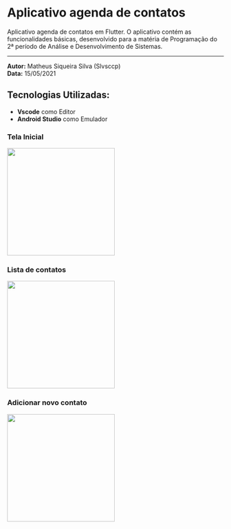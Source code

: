# Aplicativo agenda de contatos

Aplicativo agenda de contatos em Flutter. O aplicativo contém as funcionalidades básicas, desenvolvido para a matéria de Programação do 2ª período de Análise e Desenvolvimento de Sistemas.

---

**Autor:** Matheus Siqueira Silva (Slvsccp)<br>
**Data:** 15/05/2021

## Tecnologias Utilizadas:
- **Vscode** como Editor
- **Android Studio** como Emulador

### Tela Inicial
<img src="https://user-images.githubusercontent.com/68405731/117055768-e9878280-acf1-11eb-9ea0-c64e62257615.png" width="250" />

### Lista de contatos
<img src="https://user-images.githubusercontent.com/68405731/117055921-1b98e480-acf2-11eb-804b-cd7e4f32808b.png" width="250" />

### Adicionar novo contato
<img src="https://user-images.githubusercontent.com/68405731/117056004-323f3b80-acf2-11eb-8067-0e7537400fbb.png" width="250" />
